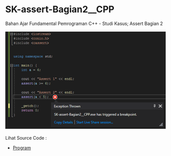 # SK-assert-Bagian2__CPP
Bahan Ajar Fundamental Pemrograman C++ - Studi Kasus; Assert Bagian 2<br><br>
<img src="https://github.com/RizkyKhapidsyah/SK-assert-Bagian2__CPP/blob/master/SK-assert-Bagian2__CPP/result/001.PNG"><br><br>
Lihat Source Code : <br>
- <a href="https://github.com/RizkyKhapidsyah/SK-assert-Bagian2__CPP/blob/master/SK-assert-Bagian2__CPP/Source.cpp">Program</a>
